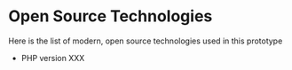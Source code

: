 # Open Source Technologies

Here is the list of modern, open source technologies used in this prototype

+ PHP version XXX
